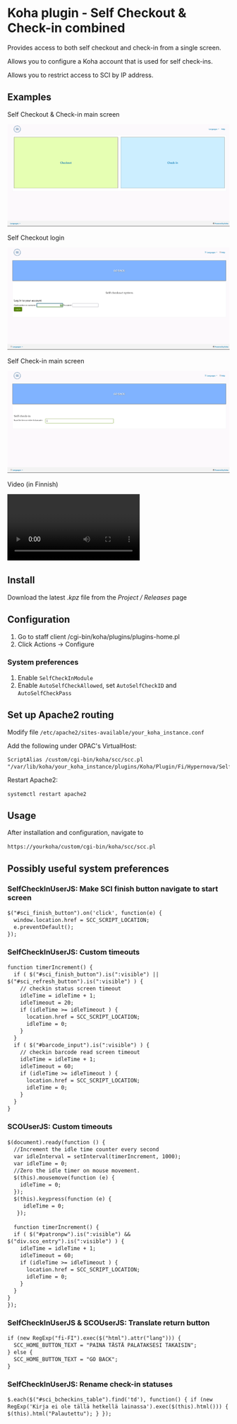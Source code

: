 # Koha plugin - Self Checkout & Check-in combined

Provides access to both self checkout and check-in from a single screen.

Allows you to configure a Koha account that is used for self check-ins.

Allows you to restrict access to SCI by IP address.

## Examples

Self Checkout & Check-in main screen

![Self Checkout & Check-in main](assets/images/scc.png)

Self Checkout login

![Self Checkout login](assets/images/sco_main.png)

Self Check-in main screen

![Self Check-in main](assets/images/sci_main.png)

Video (in Finnish)

![Self Checkout & Check-in video](assets/images/scc.webm)


## Install

Download the latest _.kpz_ file from the _Project / Releases_ page

## Configuration

1. Go to staff client /cgi-bin/koha/plugins/plugins-home.pl
2. Click Actions -> Configure

### System preferences

1. Enable `SelfCheckInModule`
2. Enable `AutoSelfCheckAllowed`, set `AutoSelfCheckID` and `AutoSelfCheckPass`

## Set up Apache2 routing

Modify file `/etc/apache2/sites-available/your_koha_instance.conf`

Add the following under OPAC's VirtualHost:

```
ScriptAlias /custom/cgi-bin/koha/scc/scc.pl "/var/lib/koha/your_koha_instance/plugins/Koha/Plugin/Fi/Hypernova/SelfCheckoutCheckin/opac/scc.pl"
```

Restart Apache2:

`systemctl restart apache2`

## Usage

After installation and configuration, navigate to

`https://yourkoha/custom/cgi-bin/koha/scc/scc.pl`

## Possibly useful system preferences

### SelfCheckInUserJS: Make SCI finish button navigate to start screen

```
$("#sci_finish_button").on('click', function(e) {
  window.location.href = SCC_SCRIPT_LOCATION;
  e.preventDefault();
});
```

### SelfCheckInUserJS: Custom timeouts

```
function timerIncrement() {
  if ( $("#sci_finish_button").is(":visible") || $("#sci_refresh_button").is(":visible") ) {
    // checkin status screen timeout
    idleTime = idleTime + 1;
    idleTimeout = 20;
    if (idleTime >= idleTimeout ) {
      location.href = SCC_SCRIPT_LOCATION;
      idleTime = 0;
    }
  }
  if ( $("#barcode_input").is(":visible") ) {
    // checkin barcode read screen timeout
    idleTime = idleTime + 1;
    idleTimeout = 60;
    if (idleTime >= idleTimeout ) {
      location.href = SCC_SCRIPT_LOCATION;
      idleTime = 0;
    }
  }
}
```

### SCOUserJS: Custom timeouts

```
$(document).ready(function () {
  //Increment the idle time counter every second
  var idleInterval = setInterval(timerIncrement, 1000);
  var idleTime = 0;
  //Zero the idle timer on mouse movement.
  $(this).mousemove(function (e) {
    idleTime = 0;
  });
  $(this).keypress(function (e) {
     idleTime = 0;
   });

  function timerIncrement() {
  if ( $("#patronpw").is(":visible") && $("div.sco_entry").is(":visible") ) {
    idleTime = idleTime + 1;
    idleTimeout = 60;
    if (idleTime >= idleTimeout ) {
      location.href = SCC_SCRIPT_LOCATION;
      idleTime = 0;
    }
  }
}
});
```

### SelfCheckInUserJS & SCOUserJS: Translate return button

```
if (new RegExp("fi-FI").exec($("html").attr("lang"))) {
  SCC_HOME_BUTTON_TEXT = "PAINA TÄSTÄ PALATAKSESI TAKAISIN";
} else {
  SCC_HOME_BUTTON_TEXT = "GO BACK";
}
```

### SelfCheckInUserJS: Rename check-in statuses

```
$.each($("#sci_bcheckins_table").find('td'), function() { if (new RegExp('Kirja ei ole tällä hetkellä lainassa').exec($(this).html())) { $(this).html("Palautettu"); } });
```
